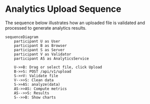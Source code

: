# Analytics Upload Sequence

The sequence below illustrates how an uploaded file is validated and processed to generate analytics results.

```mermaid
sequenceDiagram
    participant U as User
    participant B as Browser
    participant S as Server
    participant V as Validator
    participant AS as AnalyticsService

    U->>B: Drag or select file, click Upload
    B->>S: POST /api/v1/upload
    S->>V: Validate file
    V-->>S: Clean data
    S->>AS: analyze(data)
    AS->>AS: Compute metrics
    AS-->>S: Results
    S-->>B: Show charts
```
